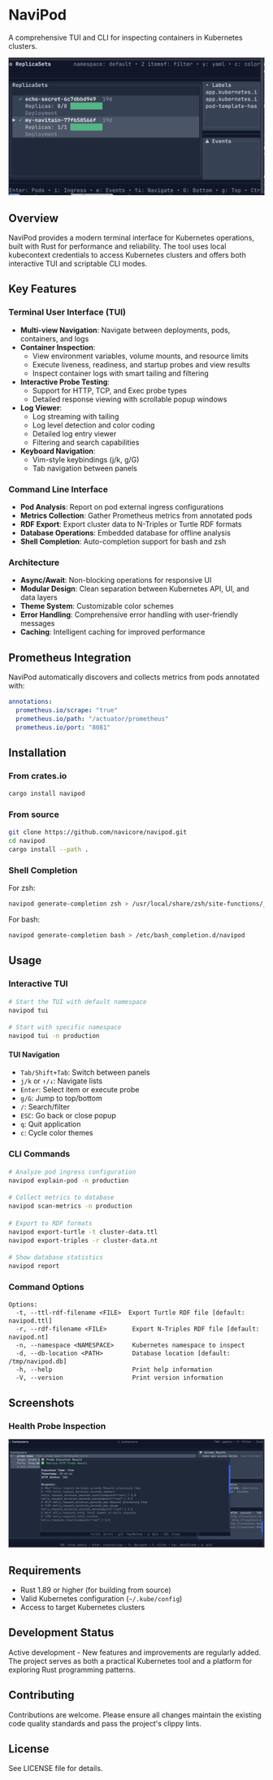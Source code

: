 # NaviPod

A comprehensive TUI and CLI for inspecting containers in Kubernetes clusters.

![NaviPod inspecting replicas, pods, and ingress](docs/demo.png)

## Overview

NaviPod provides a modern terminal interface for Kubernetes operations, built
with Rust for performance and reliability. The tool uses local kubecontext
credentials to access Kubernetes clusters and offers both interactive TUI and
scriptable CLI modes.

## Key Features

### Terminal User Interface (TUI)

- **Multi-view Navigation**: Navigate between deployments, pods, containers, and logs
- **Container Inspection**:
  - View environment variables, volume mounts, and resource limits
  - Execute liveness, readiness, and startup probes and view results
  - Inspect container logs with smart tailing and filtering
- **Interactive Probe Testing**:
  - Support for HTTP, TCP, and Exec probe types
  - Detailed response viewing with scrollable popup windows
- **Log Viewer**:
  - Log streaming with tailing
  - Log level detection and color coding
  - Detailed log entry viewer
  - Filtering and search capabilities
- **Keyboard Navigation**:
  - Vim-style keybindings (j/k, g/G)
  - Tab navigation between panels

### Command Line Interface

- **Pod Analysis**: Report on pod external ingress configurations
- **Metrics Collection**: Gather Prometheus metrics from annotated pods
- **RDF Export**: Export cluster data to N-Triples or Turtle RDF formats
- **Database Operations**: Embedded database for offline analysis
- **Shell Completion**: Auto-completion support for bash and zsh

### Architecture

- **Async/Await**: Non-blocking operations for responsive UI
- **Modular Design**: Clean separation between Kubernetes API, UI, and data layers
- **Theme System**: Customizable color schemes
- **Error Handling**: Comprehensive error handling with user-friendly messages
- **Caching**: Intelligent caching for improved performance

## Prometheus Integration

NaviPod automatically discovers and collects metrics from pods annotated with:

```yaml
annotations:
  prometheus.io/scrape: "true"
  prometheus.io/path: "/actuator/prometheus"
  prometheus.io/port: "8081"
```

## Installation

### From crates.io

```bash
cargo install navipod
```

### From source

```bash
git clone https://github.com/navicore/navipod.git
cd navipod
cargo install --path .
```

### Shell Completion

For zsh:
```zsh
navipod generate-completion zsh > /usr/local/share/zsh/site-functions/_navipod
```

For bash:
```bash
navipod generate-completion bash > /etc/bash_completion.d/navipod
```

## Usage

### Interactive TUI

```bash
# Start the TUI with default namespace
navipod tui

# Start with specific namespace
navipod tui -n production
```

#### TUI Navigation

- `Tab/Shift+Tab`: Switch between panels
- `j/k` or `↑/↓`: Navigate lists
- `Enter`: Select item or execute probe
- `g/G`: Jump to top/bottom
- `/`: Search/filter
- `ESC`: Go back or close popup
- `q`: Quit application
- `c`: Cycle color themes

### CLI Commands

```bash
# Analyze pod ingress configuration
navipod explain-pod -n production

# Collect metrics to database
navipod scan-metrics -n production

# Export to RDF formats
navipod export-turtle -t cluster-data.ttl
navipod export-triples -r cluster-data.nt

# Show database statistics
navipod report
```

### Command Options

```
Options:
  -t, --ttl-rdf-filename <FILE>  Export Turtle RDF file [default: navipod.ttl]
  -r, --rdf-filename <FILE>       Export N-Triples RDF file [default: navipod.nt]
  -n, --namespace <NAMESPACE>     Kubernetes namespace to inspect
  -d, --db-location <PATH>        Database location [default: /tmp/navipod.db]
  -h, --help                      Print help information
  -V, --version                   Print version information
```

## Screenshots

### Health Probe Inspection
![NaviPod inspecting health probes and metrics endpoints](docs/probes.png)

## Requirements

- Rust 1.89 or higher (for building from source)
- Valid Kubernetes configuration (`~/.kube/config`)
- Access to target Kubernetes clusters

## Development Status

Active development - New features and improvements are regularly added. The project serves as both a practical Kubernetes tool and a platform for exploring Rust programming patterns.

## Contributing

Contributions are welcome. Please ensure all changes maintain the existing code quality standards and pass the project's clippy lints.

## License

See LICENSE file for details.
